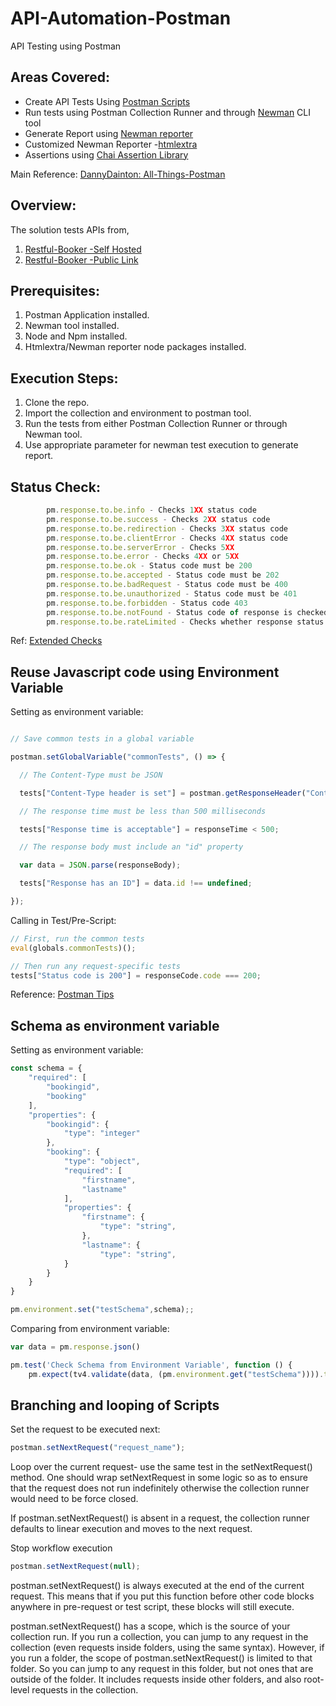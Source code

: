 # API-Automation-Postman

API Testing using Postman 

## Areas Covered:
- Create API Tests Using [Postman Scripts](https://learning.postman.com/docs/postman/scripts/test-examples/)
- Run tests using Postman Collection Runner and through [Newman](https://www.npmjs.com/package/newman) CLI tool
- Generate Report using [Newman reporter](https://www.npmjs.com/package/newman-reporter-html)
- Customized Newman Reporter -[htmlextra](https://github.com/DannyDainton/newman-reporter-htmlextra)
- Assertions using [Chai Assertion Library](https://www.chaijs.com/api/)

Main Reference: [DannyDainton: All-Things-Postman](https://github.com/DannyDainton/All-Things-Postman#example-guides)

## Overview:
The solution tests APIs from,

1. [Restful-Booker -Self Hosted](https://github.com/mwinteringham/restful-booker)
2. [Restful-Booker -Public Link](https://restful-booker.herokuapp.com/)


## Prerequisites:
1. Postman Application installed.
2. Newman tool installed.
3. Node and Npm installed.
4. Htmlextra/Newman reporter node packages installed.

## Execution Steps:
1. Clone the repo.
2. Import the collection and environment to postman tool.
3. Run the tests from either Postman Collection Runner or through Newman tool.
4. Use appropriate parameter for newman test execution to generate report.

## Status Check:
```javascript
        pm.response.to.be.info - Checks 1XX status code
        pm.response.to.be.success - Checks 2XX status code
        pm.response.to.be.redirection - Checks 3XX status code
        pm.response.to.be.clientError - Checks 4XX status code
        pm.response.to.be.serverError - Checks 5XX
        pm.response.to.be.error - Checks 4XX or 5XX
        pm.response.to.be.ok - Status code must be 200
        pm.response.to.be.accepted - Status code must be 202
        pm.response.to.be.badRequest - Status code must be 400
        pm.response.to.be.unauthorized - Status code must be 401
        pm.response.to.be.forbidden - Status code 403
        pm.response.to.be.notFound - Status code of response is checked to be 404
        pm.response.to.be.rateLimited - Checks whether response status code is 429
```
Ref: [Extended Checks](https://github.com/DannyDainton/All-Things-Postman/blob/master/Examples/08_extendingOurTests.md)

## Reuse Javascript code using Environment Variable
Setting as environment variable:
```javascript

// Save common tests in a global variable

postman.setGlobalVariable("commonTests", () => {

  // The Content-Type must be JSON

  tests["Content-Type header is set"] = postman.getResponseHeader("Content-Type") === "application/json";

  // The response time must be less than 500 milliseconds

  tests["Response time is acceptable"] = responseTime < 500;

  // The response body must include an "id" property

  var data = JSON.parse(responseBody);

  tests["Response has an ID"] = data.id !== undefined;

});
```
Calling in Test/Pre-Script:
```javascript
// First, run the common tests
eval(globals.commonTests)();

// Then run any request-specific tests
tests["Status code is 200"] = responseCode.code === 200;
```
Reference: [Postman Tips](https://blog.postman.com/api-testing-tips-from-a-postman-professional)

## Schema as environment variable
Setting as environment variable:
```javascript 
const schema = {
    "required": [
        "bookingid",
        "booking"
    ],
    "properties": {
        "bookingid": {
            "type": "integer"
        },
        "booking": {
            "type": "object",
            "required": [
                "firstname",
                "lastname"
            ],
            "properties": {
                "firstname": {
                    "type": "string",
                },
                "lastname": {
                    "type": "string",
            }
        }
    }
}

pm.environment.set("testSchema",schema);; 
```
Comparing from environment variable:
```javascript
var data = pm.response.json()

pm.test('Check Schema from Environment Variable', function () {
    pm.expect(tv4.validate(data, (pm.environment.get("testSchema")))).to.be.true;});
```
## Branching and looping of Scripts
Set the request to be executed next:

```javascript
postman.setNextRequest("request_name");
```
Loop over the current request- use the same test in the setNextRequest() method. One should wrap setNextRequest in some logic so as to ensure that the request does not run indefinitely otherwise the collection runner would need to be force closed.

<p>If postman.setNextRequest() is absent in a request, the collection runner defaults to linear execution and moves to the next request.</p>

Stop workflow execution
 
```javascript
postman.setNextRequest(null);
```
postman.setNextRequest() is always executed at the end of the current request. This means that if you put this function before other code blocks anywhere in pre-request or test script, these blocks will still execute.
<p>postman.setNextRequest() has a scope, which is the source of your collection run. If you run a collection, you can jump to any request in the collection (even requests inside folders, using the same syntax). However, if you run a folder, the scope of postman.setNextRequest() is limited to that folder. So you can jump to any request in this folder, but not ones that are outside of the folder. It includes requests inside other folders, and also root-level requests in the collection.</p>
